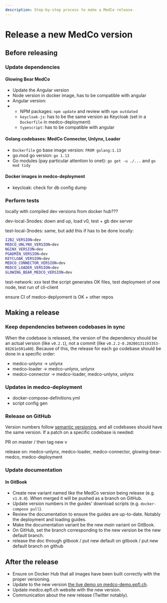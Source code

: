```yaml
---
description: Step-by-step process to make a MedCo release.
---
```


# Release a new MedCo version

## Before releasing

### Update dependencies

#### Glowing Bear MedCo

* Update the Angular version
* Node version in docker image, has to be compatible with angular
* Angular version: 
* * NPM packages: `npm update` and review with `npm outdated`
  * `keycloak-js`: has to be the same version as Keycloak \(set in a `Dockerfile` in medco-deployment\)
  * `typescript`: has to be compatible with angular

#### Golang codebases: MedCo Connector, Unlynx, Loader

* `Dockerfile` go base image version: `FROM golang:1.13`
* go.mod go version: `go 1.13`
* Go modules \(pay particular attention to onet\): `go get -u ./...` and `go mod tidy`

#### Docker images in medco-deployment

* keycloak: check for db config dump

### Perform tests

locally with compiled dev versions from docker hub???



dev-local-3nodes: down and up, load v0, test + gb dev server

test-local-3nodes: same, but add this if has to be done locally:

```bash
I2B2_VERSION=dev
MEDCO_UNLYNX_VERSION=dev
NGINX_VERSION=dev
PGADMIN_VERSION=dev
KEYCLOAK_VERSION=dev
MEDCO_CONNECTOR_VERSION=dev
MEDCO_LOADER_VERSION=dev
GLOWING_BEAR_MEDCO_VERSION=dev
```

test-network: xxx test the script generates OK files, test deployment of one node, test run of cli-client



ensure CI of medco-deplyoment is OK + other repos

## Making a release

### Keep dependencies between codebases in sync

When the codebase is released, the version of the dependency should be an actual version \(like `v0.2.1`\), not a commit \(like `v0.2.2-0.20200131193353-88261e501a00`\). Because of this, the release for each go codebase should be done in a specific order:

* medco-unlynx -&gt; unlynx
* medco-loader -&gt; medco-unlynx, unlynx
* medco-connector -&gt; medco-loader, medco-unlynx, unlynx

### Updates in medco-deployment

* docker-compose-definitions.yml
* script config gen

### Release on GitHub

Version numbers follow [semantic versioning](https://semver.org/), and all codebases should have the same version. If a patch on a specific codebase is needed: 

PR on master / then tag new v

release on: medco-unlynx, medco-loader, medco-connector, glowing-bear-medco, medco-deployment

### Update documentation

#### In GitBook

* Create new variant named like the MedCo version being release \(e.g. `v1.0.0`\). When merged it will be pushed as a branch on GitHub.
* Update version numbers in the guides' download scripts \(e.g. `docker-compose pull`\).
* Review the documentation to ensure the guides are up-to-date. Notably the deployment and loading guides.
* Make the documentation variant be the new _main_ variant on GitBook.
* On GitHub, set the branch corresponding to the new version be the new default branch.
* release the doc through gitbook / put new default on gitbook / put new default branch on github

## After the release

* Ensure on Docker Hub that all images have been built correctly with the proper versioning.
* Update to the new version [the live demo on medco-demo.epfl.ch](live-demo.md).
* Update medco.epfl.ch website with the new version.
* Communication about the new release \(Twitter notably\).




